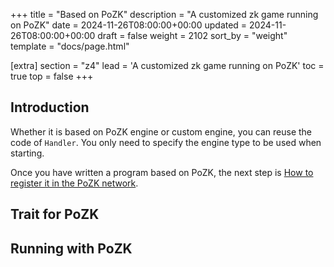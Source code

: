 +++
title = "Based on PoZK"
description = "A customized zk game running on PoZK"
date = 2024-11-26T08:00:00+00:00
updated = 2024-11-26T08:00:00+00:00
draft = false
weight = 2102
sort_by = "weight"
template = "docs/page.html"

[extra]
section = "z4"
lead = 'A customized zk game running on PoZK'
toc = true
top = false
+++

## Introduction
Whether it is based on PoZK engine or custom engine, you can reuse the code of `Handler`. You only need to specify the engine type to be used when starting.

Once you have written a program based on PoZK, the next step is [How to register it in the PoZK network](/pozk/prover/z4/).

## Trait for PoZK

## Running with PoZK
